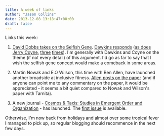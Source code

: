 ```yaml
---
title: A week of links
author: "Jason Collins"
date: 2013-12-08 13:18:47+00:00
draft: false
---
```


Links this week:



	
  1. [David Dobbs takes on the Selfish Gene](http://aeon.co/magazine/nature-and-cosmos/why-its-time-to-lay-the-selfish-gene-to-rest/). [Dawkins responds](http://www.richarddawkins.net/foundation_articles/2013/12/6/adversarial-journalism-and-the-selfish-gene#) ([as does Jerry Coyne](http://whyevolutionistrue.wordpress.com/2013/12/05/david-dobbs-mucks-up-evolution-part-i/), [three](http://whyevolutionistrue.wordpress.com/2013/12/06/david-dobbs-mucks-up-evoution-part-ii/) [times](http://whyevolutionistrue.wordpress.com/2013/12/06/dawkins-responds-to-dobbs/)). I'm generally with Dawkins and Coyne on the theme (if not every detail) of this argument. I'd go as far to say that I wish the selfish gene concept would make a comeback in some areas.

	
  2. Martin Nowak and E.O Wilson, this time with Ben Allen, have launched another broadside at inclusive fitness. [Allen posts on the paper](http://plektix.fieldofscience.com/2013/12/whats-deal-with-inclusive-fitness-theory.html) (and if anyone can point me to any commentary on the paper, it would be appreciated - it seems a bit quiet compared to Nowak and Wilson's paper with Tarnita).

	
  3. A new journal - [Cosmos & Taxis: Studies in Emergent Order and Organization](http://www.sfu.ca/cosmosandtaxis.html) - has launched. The [first issue](http://www.sfu.ca/cosmosandtaxis/current-issue.html) is available.


Otherwise, I'm now back from holidays and almost over some tropical fever I managed to pick up, so regular blogging should recommence in the next few days.
